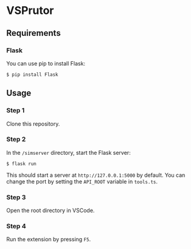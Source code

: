 # VSPrutor

## Requirements

### Flask
You can use pip to install Flask:

    $ pip install Flask

## Usage

### Step 1
Clone this repository.

### Step 2
In the ```/simserver``` directory, start the Flask server:

    $ flask run

This should start a server at ```http://127.0.0.1:5000``` by default. You can change the port by setting the ```API_ROOT``` variable in ```tools.ts```.

### Step 3
Open the root directory in VSCode. 

### Step 4
Run the extension by pressing ```F5```.